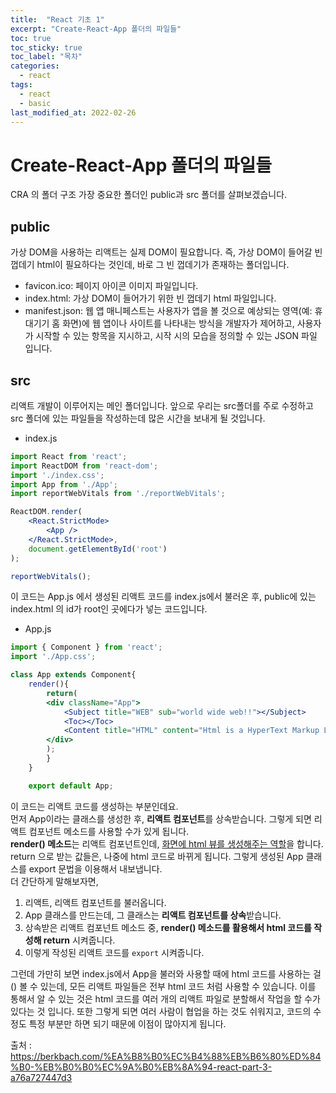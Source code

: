 ```yaml
---
title:  "React 기초 1"
excerpt: "Create-React-App 폴더의 파일들"
toc: true
toc_sticky: true
toc_label: "목차"
categories:
  - react
tags:
  - react
  - basic
last_modified_at: 2022-02-26
---
```


# Create-React-App 폴더의 파일들
CRA 의 폴더 구조 
가장 중요한 폴더인 public과 src 폴더를 살펴보겠습니다.
## public
가상 DOM을 사용하는 리액트는 실제 DOM이 필요합니다. 즉, 가상 DOM이 들어갈 빈 껍데기 html이 필요하다는 것인데, 바로 그 빈 껍데기가 존재하는 폴더입니다.
- favicon.ico: 페이지 아이콘 이미지 파일입니다.
- index.html: 가상 DOM이 들어가기 위한 빈 껍데기 html 파일입니다.
- manifest.json: 웹 앱 매니페스트는 사용자가 앱을 볼 것으로 예상되는 영역(예: 휴대기기 홈 화면)에 웹 앱이나 사이트를 나타내는 방식을 개발자가 제어하고, 사용자가 시작할 수 있는 항목을 지시하고, 시작 시의 모습을 정의할 수 있는 JSON 파일 입니다.
## src
리액트 개발이 이루어지는 메인 폴더입니다. 앞으로 우리는 src폴더를 주로 수정하고 src 폴더에 있는 파일들을 작성하는데 많은 시간을 보내게 될 것입니다.
- index.js 
```jsx
import React from 'react';
import ReactDOM from 'react-dom';
import './index.css';
import App from './App';
import reportWebVitals from './reportWebVitals';

ReactDOM.render(
    <React.StrictMode>
        <App />
    </React.StrictMode>,
    document.getElementById('root')
);

reportWebVitals();
```
이 코드는 App.js 에서 생성된 리액트 코드를 index.js에서 불러온 후, public에 있는 index.html 의 id가 root인 곳에다가 넣는 코드입니다.
- App.js
```jsx
import { Component } from 'react';
import './App.css';

class App extends Component{
    render(){
        return(
        <div className="App">
            <Subject title="WEB" sub="world wide web!!"></Subject>
            <Toc></Toc>
            <Content title="HTML" content="Html is a HyperText Markup Language."></Content>
        </div>
        );
        }
    }

    export default App;
```
이 코드는 리액트 코드를 생성하는 부분인데요.  
먼저 App이라는 클래스를 생성한 후, **리액트 컴포넌트**를 상속받습니다. 그렇게 되면 리액트 컴포넌트 메소드를 사용할 수가 있게 됩니다.  
**render() 메소드**는 리액트 컴포넌트인데, <u>화면에 html 뷰를 생성해주는 역할</u>을 합니다.  
return 으로 받는 값들은, 나중에 html 코드로 바뀌게 됩니다. 그렇게 생성된 App 클래스를 export 문법을 이용해서 내보냅니다.  
더 간단하게 말해보자면, 
1. 리액트, 리액트 컴포넌트를 불러옵니다.  
2. App 클래스를 만드는데, 그 클래스는 **리액트 컴포넌트를 상속**받습니다.
3. 상속받은 리액트 컴포넌트 메소드 중, **render() 메소드를 활용해서 html 코드를 작성해 return** 시켜줍니다.
4. 이렇게 작성된 리액트 코드를 `export` 시켜줍니다.

그런데 가만히 보면 index.js에서 App을 불러와 사용할 때에 html 코드를 사용하는 걸 (<App />) 볼 수 있는데, 모든 리액트 파일들은 전부 html 코드 처럼 사용할 수 있습니다. 이를 통해서 알 수 있는 것은 html 코드를 여러 개의 리액트 파일로 분할해서 작업을 할 수가 있다는 것 입니다. 또한 그렇게 되면 여러 사람이 협업을 하는 것도 쉬워지고, 코드의 수정도 특정 부분만 하면 되기 때문에 이점이 많아지게 됩니다.


출처 : https://berkbach.com/%EA%B8%B0%EC%B4%88%EB%B6%80%ED%84%B0-%EB%B0%B0%EC%9A%B0%EB%8A%94-react-part-3-a76a727447d3